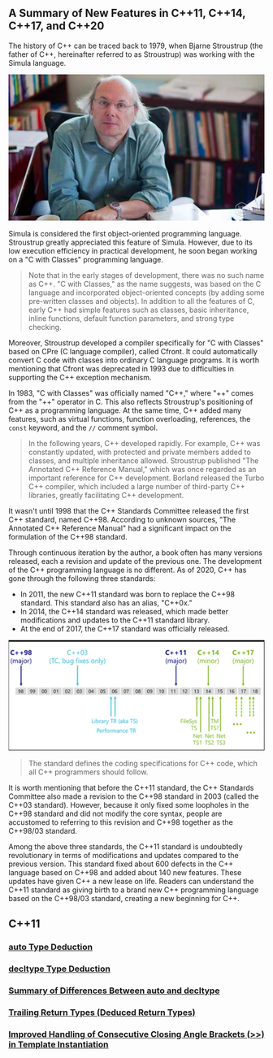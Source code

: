 ## A Summary of New Features in C++11, C++14, C++17, and C++20

The history of C++ can be traced back to 1979, when Bjarne Stroustrup (the father of C++, hereinafter referred to as Stroustrup) was working with the Simula language.

![alt text](image.png)

Simula is considered the first object-oriented programming language. Stroustrup greatly appreciated this feature of Simula. However, due to its low execution efficiency in practical development, he soon began working on a "C with Classes" programming language.

> Note that in the early stages of development, there was no such name as C++. "C with Classes," as the name suggests, was based on the C language and incorporated object-oriented concepts (by adding some pre-written classes and objects). In addition to all the features of C, early C++ had simple features such as classes, basic inheritance, inline functions, default function parameters, and strong type checking.

Moreover, Stroustrup developed a compiler specifically for "C with Classes" based on CPre (C language compiler), called Cfront. It could automatically convert C code with classes into ordinary C language programs. It is worth mentioning that Cfront was deprecated in 1993 due to difficulties in supporting the C++ exception mechanism.

In 1983, "C with Classes" was officially named "C++," where "++" comes from the "++" operator in C. This also reflects Stroustrup's positioning of C++ as a programming language. At the same time, C++ added many features, such as virtual functions, function overloading, references, the `const` keyword, and the `//` comment symbol.

> In the following years, C++ developed rapidly. For example, C++ was constantly updated, with protected and private members added to classes, and multiple inheritance allowed. Stroustrup published "The Annotated C++ Reference Manual," which was once regarded as an important reference for C++ development. Borland released the Turbo C++ compiler, which included a large number of third-party C++ libraries, greatly facilitating C++ development.

It wasn't until 1998 that the C++ Standards Committee released the first C++ standard, named C++98. According to unknown sources, "The Annotated C++ Reference Manual" had a significant impact on the formulation of the C++98 standard.

Through continuous iteration by the author, a book often has many versions released, each a revision and update of the previous one. The development of the C++ programming language is no different. As of 2020, C++ has gone through the following three standards:

- In 2011, the new C++11 standard was born to replace the C++98 standard. This standard also has an alias, "C++0x."
- In 2014, the C++14 standard was released, which made better modifications and updates to the C++11 standard library.
- At the end of 2017, the C++17 standard was officially released.

![alt text](image-1.png)

> The standard defines the coding specifications for C++ code, which all C++ programmers should follow.

It is worth mentioning that before the C++11 standard, the C++ Standards Committee also made a revision to the C++98 standard in 2003 (called the C++03 standard). However, because it only fixed some loopholes in the C++98 standard and did not modify the core syntax, people are accustomed to referring to this revision and C++98 together as the C++98/03 standard.

Among the above three standards, the C++11 standard is undoubtedly revolutionary in terms of modifications and updates compared to the previous version. This standard fixed about 600 defects in the C++ language based on C++98 and added about 140 new features. These updates have given C++ a new lease on life. Readers can understand the C++11 standard as giving birth to a brand new C++ programming language based on the C++98/03 standard, creating a new beginning for C++.

## C++11

### [auto Type Deduction](C++11/autoTypeDeduction.md)

### [decltype Type Deduction](C++11/decltypeTypeDeduction.md)

### [Summary of Differences Between auto and decltype](C++11/autoORdecltype.md)

### [Trailing Return Types (Deduced Return Types)](C++11/TrailingReturnType.md)

### [Improved Handling of Consecutive Closing Angle Brackets (>>) in Template Instantiation](C++11/ConsecutiveAngleBrackets.md)